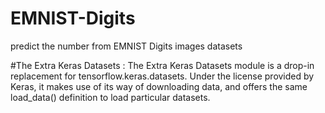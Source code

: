# EMNIST-Digits
predict the number from EMNIST Digits images datasets 

#The Extra Keras Datasets :
The Extra Keras Datasets module is a drop-in replacement for tensorflow.keras.datasets. Under the license provided by Keras, it makes use of its way of downloading data, and offers the same load_data() definition to load particular datasets.
